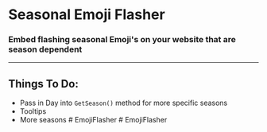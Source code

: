 # Seasonal Emoji Flasher

### Embed flashing seasonal Emoji's on your website that are season dependent 
---
## Things To Do:
* Pass in Day into `GetSeason()` method for more specific seasons
* Tooltips
* More seasons
  #   E m o j i F l a s h e r  
 # EmojiFlasher
